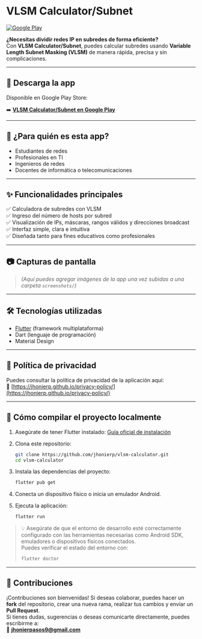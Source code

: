 # VLSM Calculator/Subnet

[![Google Play](https://img.shields.io/badge/Google%20Play-Download-blue?logo=google-play)](https://play.google.com/store/apps/details?id=com.codestar.vlsm_app)

**¿Necesitas dividir redes IP en subredes de forma eficiente?**  
Con **VLSM Calculator/Subnet**, puedes calcular subredes usando **Variable Length Subnet Masking (VLSM)** de manera rápida, precisa y sin complicaciones.

---

## 📱 Descarga la app

Disponible en Google Play Store:

➡️ **[VLSM Calculator/Subnet en Google Play](https://play.google.com/store/apps/details?id=com.codestar.vlsm_app)**

---

## 🧠 ¿Para quién es esta app?

- Estudiantes de redes  
- Profesionales en TI  
- Ingenieros de redes  
- Docentes de informática o telecomunicaciones

---

## ✨ Funcionalidades principales

✅ Calculadora de subredes con VLSM  
✅ Ingreso del número de hosts por subred  
✅ Visualización de IPs, máscaras, rangos válidos y direcciones broadcast  
✅ Interfaz simple, clara e intuitiva  
✅ Diseñada tanto para fines educativos como profesionales

---

## 📷 Capturas de pantalla

> *(Aquí puedes agregar imágenes de la app una vez subidas a una carpeta `screenshots/`)*

---

## 🛠️ Tecnologías utilizadas

- [Flutter](https://flutter.dev/) (framework multiplataforma)  
- Dart (lenguaje de programación)  
- Material Design

---

## 🔐 Política de privacidad

Puedes consultar la política de privacidad de la aplicación aquí:  
🔗 [https://jhonierp.github.io/privacy-policy/](https://jhonierp.github.io/privacy-policy/)

---

## 🚀 Cómo compilar el proyecto localmente

1. Asegúrate de tener Flutter instalado: [Guía oficial de instalación](https://flutter.dev/docs/get-started/install)

2. Clona este repositorio:
   ```bash
   git clone https://github.com/jhonierp/vlsm-calculator.git
   cd vlsm-calculator
   ```

3. Instala las dependencias del proyecto:
   ```bash
   flutter pub get
   ```

4. Conecta un dispositivo físico o inicia un emulador Android.

5. Ejecuta la aplicación:
   ```bash
   flutter run
   ```

> 💡 Asegúrate de que el entorno de desarrollo esté correctamente configurado con las herramientas necesarias como Android SDK, emuladores o dispositivos físicos conectados.  
> Puedes verificar el estado del entorno con:
> ```bash
> flutter doctor
> ```

---

## 🤝 Contribuciones

¡Contribuciones son bienvenidas! Si deseas colaborar, puedes hacer un **fork** del repositorio, crear una nueva rama, realizar tus cambios y enviar un **Pull Request**.  
Si tienes dudas, sugerencias o deseas comunicarte directamente, puedes escribirme a:  
📧 **jhonierpasos9@gmail.com**
